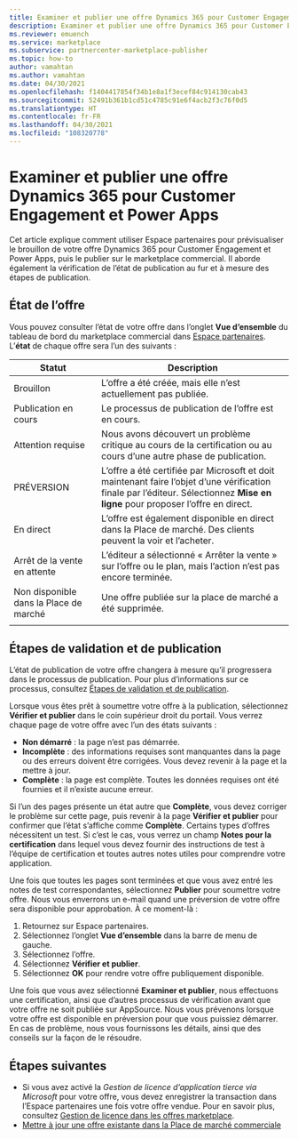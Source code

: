 ```yaml
---
title: Examiner et publier une offre Dynamics 365 pour Customer Engagement et Power Apps pour Microsoft AppSource (Place de marché Azure)
description: Examiner et publier une offre Dynamics 365 pour Customer Engagement et Power Apps pour Microsoft AppSource (Place de marché Azure)
ms.reviewer: emuench
ms.service: marketplace
ms.subservice: partnercenter-marketplace-publisher
ms.topic: how-to
author: vamahtan
ms.author: vamahtan
ms.date: 04/30/2021
ms.openlocfilehash: f1404417854f34b1e8a1f3ecef84c914130cab43
ms.sourcegitcommit: 52491b361b1cd51c4785c91e6f4acb2f3c76f0d5
ms.translationtype: HT
ms.contentlocale: fr-FR
ms.lasthandoff: 04/30/2021
ms.locfileid: "108320778"
---
```

# <a name="review-and-publish-a-dynamics-365-cepa-offer"></a>Examiner et publier une offre Dynamics 365 pour Customer Engagement et Power Apps

Cet article explique comment utiliser Espace partenaires pour prévisualiser le brouillon de votre offre Dynamics 365 pour Customer Engagement et Power Apps, puis le publier sur le marketplace commercial. Il aborde également la vérification de l’état de publication au fur et à mesure des étapes de publication.

## <a name="offer-status"></a>État de l’offre

Vous pouvez consulter l’état de votre offre dans l’onglet **Vue d’ensemble** du tableau de bord du marketplace commercial dans [Espace partenaires](https://partner.microsoft.com/dashboard/commercial-marketplace/overview). L’**état** de chaque offre sera l’un des suivants :

| Statut | Description |
| ------------ | ------------- |
| Brouillon | L’offre a été créée, mais elle n’est actuellement pas publiée. |
| Publication en cours | Le processus de publication de l’offre est en cours. |
| Attention requise | Nous avons découvert un problème critique au cours de la certification ou au cours d’une autre phase de publication. |
| PRÉVERSION | L’offre a été certifiée par Microsoft et doit maintenant faire l’objet d’une vérification finale par l’éditeur. Sélectionnez **Mise en ligne** pour proposer l’offre en direct. |
| En direct | L’offre est également disponible en direct dans la Place de marché. Des clients peuvent la voir et l’acheter. |
| Arrêt de la vente en attente | L’éditeur a sélectionné « Arrêter la vente » sur l’offre ou le plan, mais l’action n’est pas encore terminée. |
| Non disponible dans la Place de marché | Une offre publiée sur la place de marché a été supprimée. |
|||

## <a name="validation-and-publishing-steps"></a>Étapes de validation et de publication

L’état de publication de votre offre changera à mesure qu’il progressera dans le processus de publication. Pour plus d’informations sur ce processus, consultez [Étapes de validation et de publication](review-publish-offer.md#validation-and-publishing-steps).

Lorsque vous êtes prêt à soumettre votre offre à la publication, sélectionnez **Vérifier et publier** dans le coin supérieur droit du portail. Vous verrez chaque page de votre offre avec l’un des états suivants :

   - **Non démarré** : la page n’est pas démarrée.
   - **Incomplète** : des informations requises sont manquantes dans la page ou des erreurs doivent être corrigées. Vous devez revenir à la page et la mettre à jour.
   - **Complète** : la page est complète. Toutes les données requises ont été fournies et il n’existe aucune erreur.

Si l’un des pages présente un état autre que **Complète**, vous devez corriger le problème sur cette page, puis revenir à la page **Vérifier et publier** pour confirmer que l’état s’affiche comme **Complète**. Certains types d’offres nécessitent un test. Si c’est le cas, vous verrez un champ **Notes pour la certification** dans lequel vous devez fournir des instructions de test à l’équipe de certification et toutes autres notes utiles pour comprendre votre application.

Une fois que toutes les pages sont terminées et que vous avez entré les notes de test correspondantes, sélectionnez **Publier** pour soumettre votre offre. Nous vous enverrons un e-mail quand une préversion de votre offre sera disponible pour approbation. À ce moment-là :

1. Retournez sur Espace partenaires.
1. Sélectionnez l’onglet **Vue d’ensemble** dans la barre de menu de gauche.
1. Sélectionnez l’offre.
1. Sélectionnez **Vérifier et publier**.
1. Sélectionnez **OK** pour rendre votre offre publiquement disponible.

Une fois que vous avez sélectionné **Examiner et publier**, nous effectuons une certification, ainsi que d’autres processus de vérification avant que votre offre ne soit publiée sur AppSource. Nous vous prévenons lorsque votre offre est disponible en préversion pour que vous puissiez démarrer. En cas de problème, nous vous fournissons les détails, ainsi que des conseils sur la façon de le résoudre.

## <a name="next-steps"></a>Étapes suivantes

- Si vous avez activé la _Gestion de licence d’application tierce via Microsoft_ pour votre offre, vous devez enregistrer la transaction dans l’Espace partenaires une fois votre offre vendue. Pour en savoir plus, consultez [Gestion de licence dans les offres marketplace](/partner-center/csp-commercial-marketplace-licensing).
- [Mettre à jour une offre existante dans la Place de marché commerciale](partner-center-portal/update-existing-offer.md)
